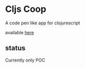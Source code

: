 # Cljs Coop

A code pen like app for clojurescript

available [here](https://oneto018.github.io/cljs-coop/)

## status

Currently only POC
